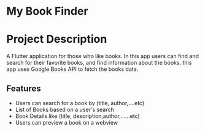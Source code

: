 # My Book Finder

# Project Description

A Flutter application for those who like books. In this app users can find and search for their favorite books, and find information about the books. this app uses Google Books API to fetch the books data.

## Features

- Users can search for a book by (title, author,....etc)
- List of Books based on a user's search
- Book Details like (title, description,author,......etc)
- Users can preview a book on a webview
